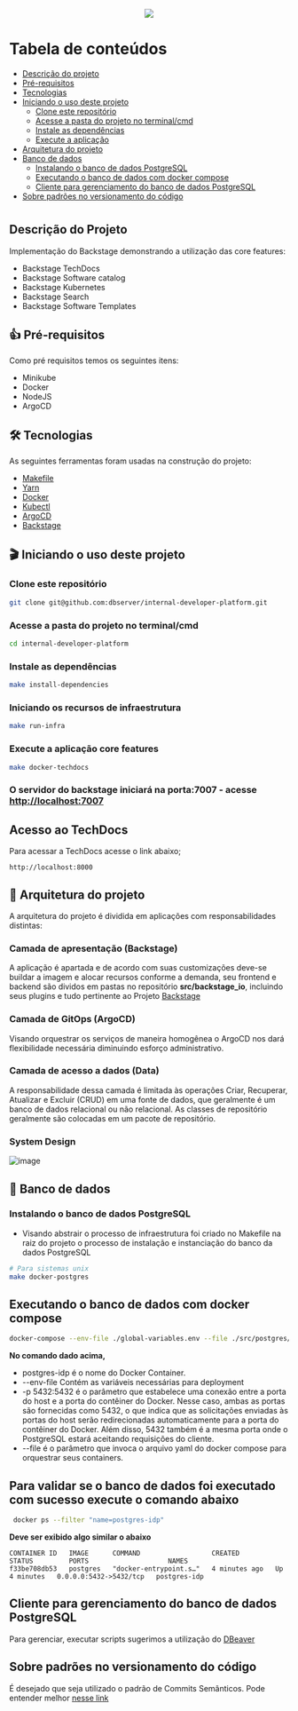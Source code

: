 <p align="center">
    <img src="https://github.com/dbserver/internal-developer-platform/assets/7014252/8a3cba58-56e4-4d0f-aba2-bb023ab1650d)">
</p>


Tabela de conteúdos
=================
<!--ts-->
* [Descrição do projeto](#descrição-do-projeto)
* [Pré-requisitos](#-pré-requisitos)
* [Tecnologias](#-tecnologias)
* [Iniciando o uso deste projeto](#-iniciando-o-uso-deste-projeto)
    * [Clone este repositório](#clone-este-repositório)
    * [Acesse a pasta do projeto no terminal/cmd](#acesse-a-pasta-do-projeto-no-terminalcmd)
    * [Instale as dependências](#instale-as-dependências)
    * [Execute a aplicação](#execute-a-aplicação)
* [Arquitetura do projeto](#-arquitetura-do-projeto)
* [Banco de dados](#-banco-de-dados)
  * [Instalando o banco de dados PostgreSQL](#instalando-o-banco-de-dados-PostgreSQL)
  * [Executando o banco de dados com docker compose](#executando-o-banco-de-dados-com-docker)
  * [Cliente para gerenciamento do banco de dados PostgreSQL](#cliente-para-gerenciamento-do-banco-de-dados-PostgreSQL)
* [Sobre padrões no versionamento do código](#sobre-padrões-no-versionamento-do-código)
<!--te-->

#

## Descrição do Projeto

Implementação do Backstage demonstrando a utilização das core features:
- Backstage TechDocs
- Backstage Software catalog
- Backstage Kubernetes
- Backstage Search
- Backstage Software Templates

## 👍 Pré-requisitos

Como pré requisitos temos os seguintes itens:
- Minikube
- Docker
- NodeJS
- ArgoCD

## 🛠 Tecnologias

As seguintes ferramentas foram usadas na construção do projeto:

- [Makefile](https://www.gnu.org/software/make/manual/make.html)
- [Yarn](https://yarnpkg.com/)
- [Docker](https://docs.docker.com/)
- [Kubectl](https://kubernetes.io/docs/tasks/tools/install-kubectl-linux/#install-kubectl-binary-with-curl-on-linux)
- [ArgoCD](https://argoproj.github.io/cd/)
- [Backstage](backstage.io)

## 🎬 Iniciando o uso deste projeto

### Clone este repositório
```bash
git clone git@github.com:dbserver/internal-developer-platform.git
```

### Acesse a pasta do projeto no terminal/cmd
```bash
cd internal-developer-platform
```

### Instale as dependências
```bash
make install-dependencies
```

### Iniciando os recursos de infraestrutura
```bash
make run-infra
```

### Execute a aplicação core features
```bash
make docker-techdocs
```

### O servidor do backstage iniciará na porta:7007 - acesse <http://localhost:7007>

## Acesso ao TechDocs

Para acessar a TechDocs acesse o link abaixo;
```
http://localhost:8000
```


## 📁 Arquitetura do projeto

A arquitetura do projeto é dividida em aplicações com responsabilidades distintas:

### Camada de apresentação (Backstage)
A aplicação é apartada e de acordo com suas customizações deve-se buildar a imagem e alocar recursos conforme a demanda, seu frontend e backend são dividos em pastas no repositório __src/backstage_io__, incluindo seus plugins e tudo pertinente ao Projeto [Backstage](backstage.io)

### Camada de GitOps (ArgoCD)
Visando orquestrar os serviços de maneira homogênea o ArgoCD nos dará flexibilidade necessária diminuindo esforço administrativo.

### Camada de acesso a dados (Data)
A responsabilidade dessa camada é limitada às operações Criar, Recuperar, Atualizar e Excluir (CRUD) em uma fonte de dados, que geralmente é um banco de dados relacional ou não relacional. As classes de repositório geralmente são colocadas em um pacote de repositório.

### System Design

![image](https://github.com/dbserver/internal-developer-platform/assets/7014252/a7914072-5ab5-4644-a041-0931b1036d99)


## 🏬 Banco de dados

### Instalando o banco de dados PostgreSQL

- Visando abstrair o processo de infraestrutura foi criado no Makefile na raiz do projeto o processo de instalação e instanciação do banco da dados PostgreSQL
 
```bash
# Para sistemas unix
make docker-postgres
```
## Executando o banco de dados com docker compose
```bash
docker-compose --env-file ./global-variables.env --file ./src/postgres/docker-compose.yml up -d --build -V
```
**No comando dado acima,**

- postgres-idp é o nome do Docker Container.
 - --env-file Contém as variáveis necessárias para deployment
 - -p 5432:5432 é o parâmetro que estabelece uma conexão entre a porta do host e a porta do contêiner do Docker. Nesse caso, ambas as portas são fornecidas como 5432, o que indica que as solicitações enviadas às portas do host serão redirecionadas automaticamente para a porta do contêiner do Docker. Além disso, 5432 também é a mesma porta onde o PostgreSQL estará aceitando requisições do cliente.
-  --file é o parâmetro que invoca o arquivo yaml do docker compose para orquestrar seus containers.

**Para validar se o banco de dados foi executado com sucesso execute o comando abaixo**
- 
```bash
 docker ps --filter "name=postgres-idp"
```
**Deve ser exibido algo similar o abaixo**
```
CONTAINER ID   IMAGE      COMMAND                  CREATED         STATUS         PORTS                    NAMES
f33be708db53   postgres   "docker-entrypoint.s…"   4 minutes ago   Up 4 minutes   0.0.0.0:5432->5432/tcp   postgres-idp
```

## Cliente para gerenciamento do banco de dados PostgreSQL
Para gerenciar, executar scripts sugerimos a utilização do [DBeaver](https://dbeaver.io/download/)

## Sobre padrões no versionamento do código

É desejado que seja utilizado o padrão de Commits Semânticos. Pode entender melhor [nesse link](https://github.com/iuricode/padroes-de-commits)
